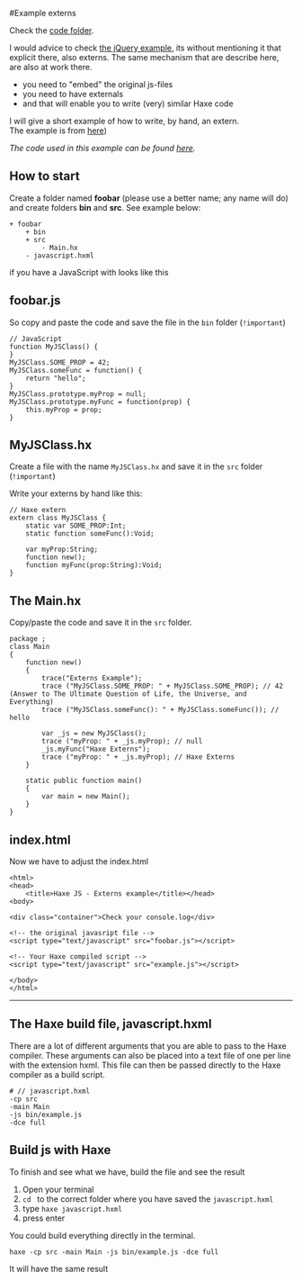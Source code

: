 #Example externs

Check the [code folder](https://github.com/MatthijsKamstra/haxejs/tree/master/03vanillajs/code).

I would advice to check [the jQuery example](../01jquery/about.md), its without mentioning it that explicit there, also externs.
The same mechanism that are describe here, are also at work there.

* you need to "embed" the original js-files
* you need to have externals
* and that will enable you to write (very) similar Haxe code


I will give a short example of how to write, by hand, an extern.  
The example is from [here](http://philippe.elsass.me/2014/11/haxe-working-with-javascript-libraries/))

_The code used in this example can be found [here](https://github.com/MatthijsKamstra/haxejs/tree/master/05externs/code)._

## How to start

Create a folder named **foobar** (please use a better name; any name will do) and create folders **bin** and **src**.
See example below:

```
+ foobar
	+ bin
	+ src
		- Main.hx
	- javascript.hxml
```


if you have a JavaScript with looks like this  

## foobar.js

So copy and paste the code and save the file in the `bin` folder (`!important`)


```
// JavaScript  
function MyJSClass() {  
}  
MyJSClass.SOME_PROP = 42;  
MyJSClass.someFunc = function() {  
    return "hello";  
}  
MyJSClass.prototype.myProp = null;  
MyJSClass.prototype.myFunc = function(prop) {  
    this.myProp = prop;  
}  
```

## MyJSClass.hx

Create a file with the name `MyJSClass.hx` and save it in the `src` folder (`!important`)

Write your externs by hand like this:

```  
// Haxe extern  
extern class MyJSClass {  
    static var SOME_PROP:Int;  
    static function someFunc():Void;  
  
    var myProp:String;  
    function new();  
    function myFunc(prop:String):Void;    
}  
```

## The Main.hx

Copy/paste the code and save it in the `src` folder. 

```
package ;
class Main
{
    function new()
    {
        trace("Externs Example");        
        trace ("MyJSClass.SOME_PROP: " + MyJSClass.SOME_PROP); // 42 (Answer to The Ultimate Question of Life, the Universe, and Everything)
        trace ("MyJSClass.someFunc(): " + MyJSClass.someFunc()); // hello

        var _js = new MyJSClass();
        trace ("myProp: " + _js.myProp); // null
        _js.myFunc("Haxe Externs");
        trace ("myProp: " + _js.myProp); // Haxe Externs
    }

    static public function main()
    {
        var main = new Main();
    }
}
```

## index.html

Now we have to adjust the index.html

```
<html>
<head>
    <title>Haxe JS - Externs example</title></head>
<body>

<div class="container">Check your console.log</div>

<!-- the original javasript file -->
<script type="text/javascript" src="foobar.js"></script>

<!-- Your Haxe compiled script -->
<script type="text/javascript" src="example.js"></script>

</body>
</html>
```


----


## The Haxe build file, javascript.hxml

There are a lot of different arguments that you are able to pass to the Haxe compiler.
These arguments can also be placed into a text file of one per line with the extension hxml. This file can then be passed directly to the Haxe compiler as a build script.

```
# // javascript.hxml
-cp src
-main Main
-js bin/example.js
-dce full
```


## Build js with Haxe

To finish and see what we have, build the file and see the result

1. Open your terminal
2. `cd ` to the correct folder where you have saved the `javascript.hxml` 
3. type `haxe javascript.hxml`
4. press enter


You could build everything directly in the terminal.

```
haxe -cp src -main Main -js bin/example.js -dce full
```

It will have the same result


